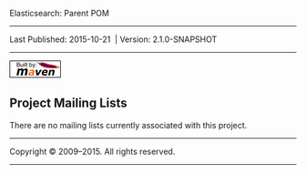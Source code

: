 Elasticsearch: Parent POM

------------------------------------------------------------------------

<span id="publishDate">Last Published: 2015-10-21</span>  | <span id="projectVersion">Version: 2.1.0-SNAPSHOT</span>

------------------------------------------------------------------------

[![Built by Maven](./images/logos/maven-feather.png)](http://maven.apache.org/ "Built by Maven")

Project Mailing Lists
---------------------

There are no mailing lists currently associated with this project.

------------------------------------------------------------------------

Copyright © 2009–2015. All rights reserved.

------------------------------------------------------------------------


